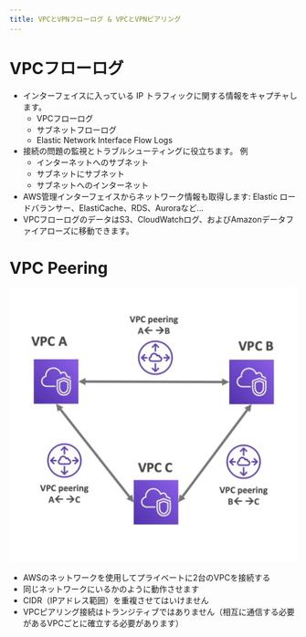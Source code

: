 ```yaml
---
title: VPCとVPNフローログ & VPCとVPNピアリング
---
```


# VPCフローログ

- インターフェイスに入っている IP トラフィックに関する情報をキャプチャします。
  - VPCフローログ
  - サブネットフローログ
  - Elastic Network Interface Flow Logs
- 接続の問題の監視とトラブルシューティングに役立ちます。 例
  - インターネットへのサブネット
  - サブネットにサブネット
  - サブネットへのインターネット
- AWS管理インターフェイスからネットワーク情報も取得します: Elastic
  ロードバランサー、ElastiCache、RDS、Auroraなど...
- VPCフローログのデータはS3、CloudWatchログ、およびAmazonデータファイアローズに移動できます。

# VPC Peering

![VPC Peering](./VPC-peering.png)

- AWSのネットワークを使用してプライベートに2台のVPCを接続する
- 同じネットワークにいるかのように動作させます
- CIDR（IPアドレス範囲）を重複させてはいけません
- VPCピアリング接続はトランジティブではありません（相互に通信する必要があるVPCごとに確立する必要があります）
